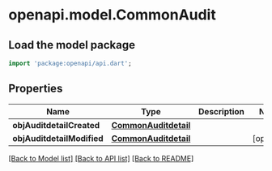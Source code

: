 # openapi.model.CommonAudit

## Load the model package
```dart
import 'package:openapi/api.dart';
```

## Properties
Name | Type | Description | Notes
------------ | ------------- | ------------- | -------------
**objAuditdetailCreated** | [**CommonAuditdetail**](CommonAuditdetail.md) |  | 
**objAuditdetailModified** | [**CommonAuditdetail**](CommonAuditdetail.md) |  | [optional] 

[[Back to Model list]](../README.md#documentation-for-models) [[Back to API list]](../README.md#documentation-for-api-endpoints) [[Back to README]](../README.md)


